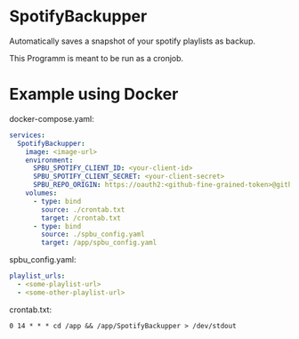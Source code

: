 # SpotifyBackupper
Automatically saves a snapshot of your spotify playlists as backup.

This Programm is meant to be run as a cronjob.

# Example using Docker

docker-compose.yaml:
```yaml
services:
  SpotifyBackupper:
    image: <image-url>
    environment:
      SPBU_SPOTIFY_CLIENT_ID: <your-client-id>
      SPBU_SPOTIFY_CLIENT_SECRET: <your-client-secret>
      SPBU_REPO_ORIGIN: https://oauth2:<github-fine-grained-token>@github.com/<username>/<backup-repo>.git
    volumes:
      - type: bind
        source: ./crontab.txt
        target: /crontab.txt
      - type: bind
        source: ./spbu_config.yaml
        target: /app/spbu_config.yaml
```

spbu_config.yaml:
```yaml
playlist_urls:
  - <some-playlist-url>
  - <some-other-playlist-url>
```

crontab.txt:
```
0 14 * * * cd /app && /app/SpotifyBackupper > /dev/stdout

```
